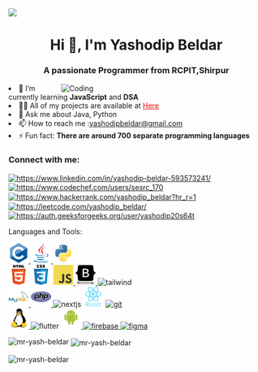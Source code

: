 <img
  align="center"
  src="https://media.giphy.com/media/ggVzRUi0Wbfr4fEO8v/giphy.gif"
/>
<h1 align="center">Hi 👋, I'm Yashodip Beldar</h1>
<h3 align="center">A passionate Programmer from RCPIT,Shirpur</h3>

<img
  align="right"
  alt="Coding"
  width="400"
  src="https://i.ibb.co/b1qSyGd/output-onlinegiftools-1.gif"
/>
<li>🌱 I’m currently learning <b>JavaScript</b> and <b>DSA</b></li>
<li>
  👨‍💻 All of my projects are available at
  <a
    href="https://yash-beldar.github.io/Yash-Beldar/"
    target="_blank"
    style="color: red"
    >Here</a
  >
</li>
<li>💬 Ask me about Java, Python</li>
<li>📫 How to reach me :<u>yashodipbeldar@gmail.com</u></li>
<li>
  ⚡ Fun fact: <b>There are around 700 separate programming languages</b>
</li>
<h3 align="left">Connect with me:</h3>
<p align="left">
<a
  href="https://linkedin.com/in/https://www.linkedin.com/in/yashodip-beldar-593573241/"
  target="blank">
  <img
    align="center"
    src="https://raw.githubusercontent.com/rahuldkjain/github-profile-readme-generator/master/src/images/icons/Social/linked-in-alt.svg"
    alt="https://www.linkedin.com/in/yashodip-beldar-593573241/"
    height="30"
    width="40"
  />
</a>
<a href="https://www.codechef.com/users/sesrc_170" target="blank"
  ><img
    align="center"
    src="https://cdn.jsdelivr.net/npm/simple-icons@3.1.0/icons/codechef.svg"
    alt="https://www.codechef.com/users/sesrc_170"
    height="30"
    width="40"
/></a>
<a href="https://www.hackerrank.com/yashodip_beldar?hr_r=1" target="blank"
  ><img
    align="center"
    src="https://raw.githubusercontent.com/rahuldkjain/github-profile-readme-generator/master/src/images/icons/Social/hackerrank.svg"
    alt="https://www.hackerrank.com/yashodip_beldar?hr_r=1"
    height="30"
    width="40"
/></a>
<a href="https://leetcode.com/yashodip_beldar/" target="blank"
  ><img
    align="center"
    src="https://raw.githubusercontent.com/rahuldkjain/github-profile-readme-generator/master/src/images/icons/Social/leet-code.svg"
    alt="https://leetcode.com/yashodip_beldar/"
    height="30"
    width="40"
/></a>
<a
  href="https://auth.geeksforgeeks.org/user/yashodip20s64t"
  target="blank"
  ><img
    align="center"
    src="https://raw.githubusercontent.com/rahuldkjain/github-profile-readme-generator/master/src/images/icons/Social/geeks-for-geeks.svg"
    alt="https://auth.geeksforgeeks.org/user/yashodip20s64t"
    height="30"
    width="40"
/></a>
</p
<h3 align="left">Languages and Tools:</h3>
<p align="left">
  <a href="https://www.cprogramming.com/" target="_blank" rel="noreferrer">
    <img
      src="https://raw.githubusercontent.com/devicons/devicon/master/icons/c/c-original.svg"
      alt="c"
      width="40"
      height="40"
    />
  </a>
  <a href="https://www.java.com" target="_blank" rel="noreferrer">
    <img
      src="https://raw.githubusercontent.com/devicons/devicon/master/icons/java/java-original.svg"
      alt="java"
      width="40"
      height="40"
    />
  </a>
  <a href="https://www.python.org" target="_blank" rel="noreferrer">
    <img
      src="https://raw.githubusercontent.com/devicons/devicon/master/icons/python/python-original.svg"
      alt="python"
      width="40"
      height="40"
    />
  </a>
  <br /
  <a href="https://www.w3.org/html/" target="_blank" rel="noreferrer">
    <img
      src="https://raw.githubusercontent.com/devicons/devicon/master/icons/html5/html5-original-wordmark.svg"
      alt="html5"
      width="40"
      height="40"
    />
  </a
  <a href="https://www.w3schools.com/css/" target="_blank" rel="noreferrer">
    <img
      src="https://raw.githubusercontent.com/devicons/devicon/master/icons/css3/css3-original-wordmark.svg"
      alt="css3"
      width="40"
      height="40"
    />
  </a>
  <a
    href="https://developer.mozilla.org/en-US/docs/Web/JavaScript"
    target="_blank"
    rel="noreferrer"
  >
    <img
      src="https://raw.githubusercontent.com/devicons/devicon/master/icons/javascript/javascript-original.svg"
      alt="javascript"
      width="40"
      height="40"
    />
  </a>
  <a href="https://getbootstrap.com" target="_blank" rel="noreferrer">
    <img
      src="https://raw.githubusercontent.com/devicons/devicon/master/icons/bootstrap/bootstrap-plain-wordmark.svg"
      alt="bootstrap"
      width="40"
      height="40"
    />
  </a
  <a href="https://tailwindcss.com/" target="_blank" rel="noreferrer">
    <img
      src="https://www.vectorlogo.zone/logos/tailwindcss/tailwindcss-icon.svg"
      alt="tailwind"
      width="40"
      height="40"
    />
  </a>
  <br />
  <a href="https://www.mysql.com/" target="_blank" rel="noreferrer">
    <img
      src="https://raw.githubusercontent.com/devicons/devicon/master/icons/mysql/mysql-original-wordmark.svg"
      alt="mysql"
      width="40"
      height="40"
    />
  </a>
  <a href="https://www.php.net" target="_blank" rel="noreferrer">
    <img
      src="https://raw.githubusercontent.com/devicons/devicon/master/icons/php/php-original.svg"
      alt="php"
      width="40"
      height="40"
    />
  </a
  <a href="https://nextjs.org/" target="_blank" rel="noreferrer">
    <img
      src="https://cdn.worldvectorlogo.com/logos/nextjs-2.svg"
      alt="nextjs"
      width="40"
      height="40"
    />
  </a
  <a href="https://reactjs.org/" target="_blank" rel="noreferrer">
    <img
      src="https://raw.githubusercontent.com/devicons/devicon/master/icons/react/react-original-wordmark.svg"
      alt="react"
      width="40"
      height="40"
    />
  </a>
  <a href="https://git-scm.com/" target="_blank" rel="noreferrer">
    <img
      src="https://www.vectorlogo.zone/logos/git-scm/git-scm-icon.svg"
      alt="git"
      width="40"
      height="40"
    />
  </a>
  <br />
  <a href="https://www.linux.org/" target="_blank" rel="noreferrer">
    <img
      src="https://raw.githubusercontent.com/devicons/devicon/master/icons/linux/linux-original.svg"
      alt="linux"
      width="40"
      height="40"
    />
  </a
  <a href="https://flutter.dev" target="_blank" rel="noreferrer">
    <img
      src="https://www.vectorlogo.zone/logos/flutterio/flutterio-icon.svg"
      alt="flutter"
      width="40"
      height="40"
    />
  </a>
  <a href="https://developer.android.com" target="_blank" rel="noreferrer">
    <img
      src="https://raw.githubusercontent.com/devicons/devicon/master/icons/android/android-original-wordmark.svg"
      alt="android"
      width="40"
      height="40"
    />
  </a>
  <a href="https://firebase.google.com/" target="_blank" rel="noreferrer">
    <img
      src="https://www.vectorlogo.zone/logos/firebase/firebase-icon.svg"
      alt="firebase"
      width="40"
      height="40"
    />
  </a>
  <a href="https://www.figma.com/" target="_blank" rel="noreferrer">
    <img
      src="https://www.vectorlogo.zone/logos/figma/figma-icon.svg"
      alt="figma"
      width="40"
      height="40"
    />
  </a>
</p>
<p>
  <img
    align="left"
    src="https://github-readme-stats.vercel.app/api/top-langs?username=mr-yash-beldar&show_icons=true&locale=en&layout=compact"
    alt="mr-yash-beldar"
  />
</p>
<p>
  &nbsp;<img
    align="center"
    src="https://github-readme-stats.vercel.app/api?username=mr-yash-beldar&show_icons=true&locale=en"
    alt="mr-yash-beldar"
  />
</p>
<p>
  <img
    align="center"
    src="https://github-readme-streak-stats.herokuapp.com/?user=mr-yash-beldar&"
    alt="mr-yash-beldar"
  />
</p>
 
